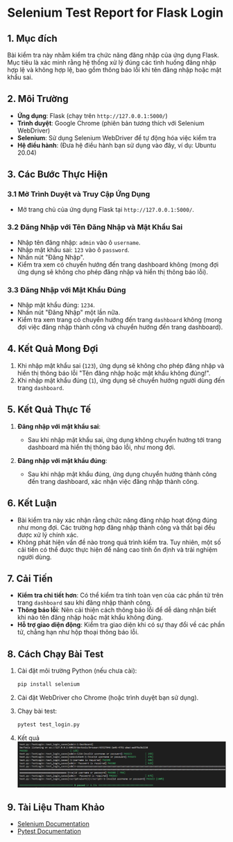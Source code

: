 # Selenium Test Report for Flask Login

## 1. Mục đích

Bài kiểm tra này nhằm kiểm tra chức năng đăng nhập của ứng dụng Flask. Mục tiêu là xác minh rằng hệ thống xử lý đúng các tình huống đăng nhập hợp lệ và không hợp lệ, bao gồm thông báo lỗi khi tên đăng nhập hoặc mật khẩu sai.

## 2. Môi Trường

- **Ứng dụng**: Flask (chạy trên `http://127.0.0.1:5000/`)
- **Trình duyệt**: Google Chrome (phiên bản tương thích với Selenium WebDriver)
- **Selenium**: Sử dụng Selenium WebDriver để tự động hóa việc kiểm tra
- **Hệ điều hành**: (Đưa hệ điều hành bạn sử dụng vào đây, ví dụ: Ubuntu 20.04)

## 3. Các Bước Thực Hiện

### 3.1 Mở Trình Duyệt và Truy Cập Ứng Dụng
- Mở trang chủ của ứng dụng Flask tại `http://127.0.0.1:5000/`.

### 3.2 Đăng Nhập với Tên Đăng Nhập và Mật Khẩu Sai
- Nhập tên đăng nhập: `admin` vào ô `username`.
- Nhập mật khẩu sai: `123` vào ô `password`.
- Nhấn nút "Đăng Nhập".
- Kiểm tra xem có chuyển hướng đến trang dashboard không (mong đợi ứng dụng sẽ không cho phép đăng nhập và hiển thị thông báo lỗi).

### 3.3 Đăng Nhập với Mật Khẩu Đúng
- Nhập mật khẩu đúng: `1234`.
- Nhấn nút "Đăng Nhập" một lần nữa.
- Kiểm tra xem trang có chuyển hướng đến trang `dashboard` không (mong đợi việc đăng nhập thành công và chuyển hướng đến trang dashboard).

## 4. Kết Quả Mong Đợi

1. Khi nhập mật khẩu sai (`123`), ứng dụng sẽ không cho phép đăng nhập và hiển thị thông báo lỗi "Tên đăng nhập hoặc mật khẩu không đúng!".
2. Khi nhập mật khẩu đúng (`1`), ứng dụng sẽ chuyển hướng người dùng đến trang `dashboard`.

## 5. Kết Quả Thực Tế

1. **Đăng nhập với mật khẩu sai**:
   - Sau khi nhập mật khẩu sai, ứng dụng không chuyển hướng tới trang dashboard mà hiển thị thông báo lỗi, như mong đợi.

2. **Đăng nhập với mật khẩu đúng**:
   - Sau khi nhập mật khẩu đúng, ứng dụng chuyển hướng thành công đến trang dashboard, xác nhận việc đăng nhập thành công.

## 6. Kết Luận

- Bài kiểm tra này xác nhận rằng chức năng đăng nhập hoạt động đúng như mong đợi. Các trường hợp đăng nhập thành công và thất bại đều được xử lý chính xác.
- Không phát hiện vấn đề nào trong quá trình kiểm tra. Tuy nhiên, một số cải tiến có thể được thực hiện để nâng cao tính ổn định và trải nghiệm người dùng.

## 7. Cải Tiến

- **Kiểm tra chi tiết hơn**: Có thể kiểm tra tính toàn vẹn của các phần tử trên trang `dashboard` sau khi đăng nhập thành công.
- **Thông báo lỗi**: Nên cải thiện cách thông báo lỗi để dễ dàng nhận biết khi nào tên đăng nhập hoặc mật khẩu không đúng.
- **Hỗ trợ giao diện động**: Kiểm tra giao diện khi có sự thay đổi về các phần tử, chẳng hạn như hộp thoại thông báo lỗi.

## 8. Cách Chạy Bài Test

1. Cài đặt môi trường Python (nếu chưa cài):

    ```bash
    pip install selenium
    ```

2. Cài đặt WebDriver cho Chrome (hoặc trình duyệt bạn sử dụng).

3. Chạy bài test:

    ```bash
    pytest test_login.py
    ```
4. Kết quả
![image](img/image.png)


## 9. Tài Liệu Tham Khảo

- [Selenium Documentation](https://www.selenium.dev/documentation/en/)
- [Pytest Documentation](https://docs.pytest.org/en/stable/)
